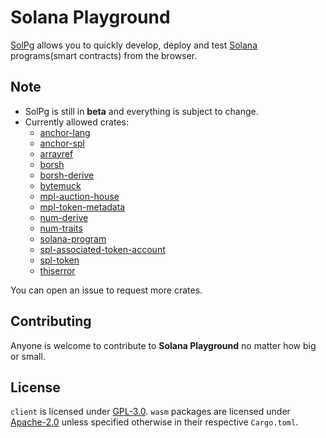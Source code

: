 # Solana Playground

[SolPg](https://beta.solpg.io) allows you to quickly develop, deploy and test [Solana](https://docs.solana.com/introduction) programs(smart contracts) from the browser.

## Note

- SolPg is still in **beta** and everything is subject to change.
- Currently allowed crates:
  - [anchor-lang](https://docs.rs/anchor-lang/0.24.2/anchor_lang/)
  - [anchor-spl](https://docs.rs/anchor-spl/0.24.2/anchor_spl/)
  - [arrayref](https://docs.rs/arrayref/0.3.6/arrayref/)
  - [borsh](https://docs.rs/borsh/0.9.3/borsh/)
  - [borsh-derive](https://docs.rs/borsh-derive/0.9.3/borsh_derive/)
  - [bytemuck](https://docs.rs/bytemuck/1.9.1/bytemuck/)
  - [mpl-auction-house](https://docs.rs/mpl-auction-house/1.1.6/mpl_auction_house/)
  - [mpl-token-metadata](https://docs.rs/mpl-token-metadata/1.2.7/mpl_token_metadata/)
  - [num-derive](https://docs.rs/num-derive/0.3.3/num_derive/)
  - [num-traits](https://docs.rs/num-traits/0.2.14/num_traits/)
  - [solana-program](https://docs.rs/solana-program/1.9.18/solana_program/)
  - [spl-associated-token-account](https://docs.rs/spl-associated-token-account/1.0.3/spl_associated_token_account/)
  - [spl-token](https://docs.rs/spl-token/3.2.0/spl_token/)
  - [thiserror](https://docs.rs/thiserror/1.0.30/thiserror/)

You can open an issue to request more crates.

## Contributing

Anyone is welcome to contribute to **Solana Playground** no matter how big or small.

## License

`client` is licensed under [GPL-3.0](https://github.com/solana-playground/solana-playground/blob/master/LICENSE-GPL).
`wasm` packages are licensed under [Apache-2.0](https://github.com/solana-playground/solana-playground/blob/master/LICENSE-APACHE) unless specified otherwise in their respective `Cargo.toml`.
